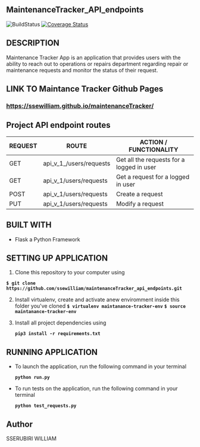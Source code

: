 ## MaintenanceTracker_API_endpoints
![BuildStatus](https://travis-ci.org/ssewilliam/maintenanceTracker_api_endpoints.svg?branch=test_api)
[![Coverage Status](https://coveralls.io/repos/github/ssewilliam/maintenanceTracker_api_endpoints/badge.svg?branch=test_api)](https://coveralls.io/github/ssewilliam/maintenanceTracker_api_endpoints?branch=test_api)

## DESCRIPTION
Maintenance Tracker App is an application that provides users with the ability to reach out to operations or repairs department regarding repair or maintenance requests and monitor the status of their request.

## LINK TO Maintance Tracker Github Pages
### https://ssewilliam.github.io/maintenanceTracker/

## Project API endpoint routes
| REQUEST | ROUTE | ACTION / FUNCTIONALITY |
| ------- | ----- | ---------------------- |
|   GET   | api_v_1_/users/requests | Get all the requests for a logged in user |
|   GET   | api_v_1/users/requests | Get a request for a logged in user |
|   POST  | api_v_1/users/requests | Create a request |
|   PUT   | api_v_1/users/requests | Modify a request |

## BUILT WITH 

*  Flask a Python Framework

## SETTING UP APPLICATION

1. Clone this repository to your computer using 

  **```$ git clone https://github.com/ssewilliam/maintenanceTracker_api_endpoints.git```**

2. Install virtualenv, create and activate anew enviromment inside this folder you've cloned
  **```$ virtualenv maintanance-tracker-env```**
  **```$ source maintanance-tracker-env```**

3. Install all project dependencies using

    **```pip3 install -r requirements.txt```**

## RUNNING APPLICATION

*  To launch the application, run the following command in your terminal

    **```python run.py```**

* To run tests on the application, run the following command in your terminal

    **```python test_requests.py```**

## Author

SSERUBIRI WILLIAM
  
